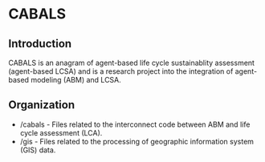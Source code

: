 # CABALS

## Introduction
CABALS is an anagram of agent-based life cycle sustainablity assessment (agent-based LCSA) and is a research project into the integration of agent-based modeling (ABM) and LCSA. 

## Organization
- /cabals - Files related to the interconnect code between ABM and life cycle assessment (LCA).
- /gis - Files related to the processing of geographic information system (GIS) data. 
